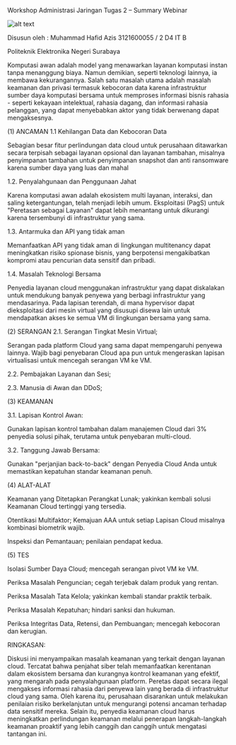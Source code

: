 Workshop Administrasi         Jaringan
Tugas 2 – Summary Webinar

![alt text](/img/logo_pens.png)

Disusun oleh :
Muhammad Hafid Azis
3121600055 / 2 D4 IT B

Politeknik Elektronika Negeri Surabaya

Komputasi awan adalah model yang menawarkan layanan komputasi instan tanpa menanggung biaya. Namun demikian, seperti teknologi lainnya, ia membawa kekurangannya. Salah satu masalah utama adalah masalah keamanan dan privasi termasuk kebocoran data karena infrastruktur sumber daya komputasi bersama untuk memproses informasi bisnis rahasia - seperti kekayaan intelektual, rahasia dagang, dan informasi rahasia pelanggan, yang dapat menyebabkan aktor yang tidak berwenang dapat mengaksesnya.


(1) ANCAMAN
1.1 Kehilangan Data dan Kebocoran Data

Sebagian besar fitur perlindungan data cloud untuk perusahaan ditawarkan secara terpisah sebagai layanan opsional dan layanan tambahan, misalnya penyimpanan tambahan untuk penyimpanan snapshot dan anti ransomware karena sumber daya yang luas dan mahal

1.2. Penyalahgunaan dan Penggunaan Jahat

Karena komputasi awan adalah ekosistem multi layanan, interaksi, dan saling ketergantungan, telah menjadi lebih umum. Eksploitasi (PagS) untuk "Peretasan sebagai Layanan" dapat lebih menantang untuk dikurangi karena tersembunyi di infrastruktur yang sama.

1.3. Antarmuka dan API yang tidak aman

Memanfaatkan API yang tidak aman di lingkungan multitenancy dapat meningkatkan risiko spionase bisnis, yang berpotensi mengakibatkan kompromi atau pencurian data sensitif dan pribadi.

1.4. Masalah Teknologi Bersama

Penyedia layanan cloud menggunakan infrastruktur yang dapat diskalakan untuk mendukung banyak penyewa yang berbagi infrastruktur yang mendasarinya. Pada lapisan terendah, di mana hypervisor dapat dieksploitasi dari mesin virtual yang disusupi disewa lain untuk mendapatkan akses ke semua VM di lingkungan bersama yang sama.

(2) SERANGAN
2.1. Serangan Tingkat Mesin Virtual;

Serangan pada platform Cloud yang sama dapat mempengaruhi penyewa lainnya. Wajib bagi penyebaran Cloud apa pun untuk mengeraskan lapisan virtualisasi untuk mencegah serangan VM ke VM.

2.2. Pembajakan Layanan dan Sesi;

2.3. Manusia di Awan dan DDoS;

(3) KEAMANAN

3.1. Lapisan Kontrol Awan:

Gunakan lapisan kontrol tambahan dalam manajemen Cloud dari 3% penyedia solusi pihak, terutama untuk penyebaran multi-cloud.

3.2. Tanggung Jawab Bersama:

Gunakan "perjanjian back-to-back" dengan Penyedia Cloud Anda untuk memastikan kepatuhan standar keamanan penuh.

(4) ALAT-ALAT

Keamanan yang Ditetapkan Perangkat Lunak; yakinkan kembali solusi Keamanan Cloud tertinggi yang tersedia.

Otentikasi Multifaktor; Kemajuan AAA untuk setiap Lapisan Cloud misalnya kombinasi biometrik wajib.

Inspeksi dan Pemantauan; penilaian pendapat kedua.

(5) TES

Isolasi Sumber Daya Cloud; mencegah serangan pivot VM ke VM.

Periksa Masalah Penguncian; cegah terjebak dalam produk yang rentan.

Periksa Masalah Tata Kelola; yakinkan kembali standar praktik terbaik.

Periksa Masalah Kepatuhan; hindari sanksi dan hukuman.

Periksa Integritas Data, Retensi, dan Pembuangan; mencegah kebocoran dan kerugian.

RINGKASAN:

Diskusi ini menyampaikan masalah keamanan yang terkait dengan layanan cloud. Tercatat bahwa penjahat siber telah memanfaatkan kerentanan dalam ekosistem bersama dan kurangnya kontrol keamanan yang efektif, yang mengarah pada penyalahgunaan platform. Peretas dapat secara ilegal mengakses informasi rahasia dari penyewa lain yang berada di infrastruktur cloud yang sama. Oleh karena itu, perusahaan disarankan untuk melakukan penilaian risiko berkelanjutan untuk mengurangi potensi ancaman terhadap data sensitif mereka. Selain itu, penyedia keamanan cloud harus meningkatkan perlindungan keamanan melalui penerapan langkah-langkah keamanan proaktif yang lebih canggih dan canggih untuk mengatasi tantangan ini.

















